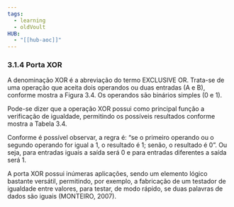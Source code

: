 ```yaml
---
tags:
  - learning
  - oldVoult
HUB:
  - "[[hub-aoc]]"
---
```

### 3.1.4 Porta XOR

A denominação XOR é a abreviação do termo EXCLUSIVE OR. Trata-se de uma operação que aceita dois operandos ou duas entradas (A e B), conforme mostra a Figura 3.4. Os operandos são binários simples (0 e 1).


Pode-se dizer que a operação XOR possui como principal função a verificação de igualdade, permitindo os possíveis resultados conforme mostra a Tabela 3.4.



Conforme é possível observar, a regra é: “se o primeiro operando ou o segundo operando for igual a 1, o resultado é 1; senão, o resultado é 0”. Ou seja, para entradas iguais a saída será 0 e para entradas diferentes a saída será 1.

A porta XOR possui inúmeras aplicações, sendo um elemento lógico bastante versátil, permitindo, por exemplo, a fabricação de um testador de igualdade entre valores, para testar, de modo rápido, se duas palavras de dados são iguais (MONTEIRO, 2007).